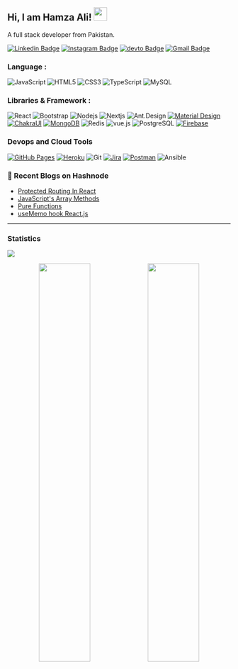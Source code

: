 
## Hi, I am Hamza Ali! <img src="https://raw.githubusercontent.com/aemmadi/aemmadi/master/wave.gif" width="30px">

A full stack developer from Pakistan.

[![Linkedin Badge](https://img.shields.io/badge/-Hamza%20Ali-blue?style=flat-square&logo=Linkedin&logoColor=white)](linkedin.com/in/hamza-ali-8b79171aa)
[![Instagram Badge](https://img.shields.io/badge/-tanoli.hamza.ali-purple?style=flat-square&logo=instagram&logoColor=white)](https://www.instagram.com/tanoli.hamza.ali/)
[![devto Badge](https://img.shields.io/badge/-tanolihamzaali%40gmail.com%20-black?style=flat-square&labelColor=000000&logo=dev.to)](https://dev.to/hat52)
[![Gmail Badge](https://img.shields.io/badge/-tanolihamzaali%40gmail.com%20-c14438?style=flat-square&logo=Gmail&logoColor=white)](mailto:tanolihamzaali@gmail.com)


### Language :
![JavaScript](https://img.shields.io/badge/-JavaScript-black?style=flat-square&logo=javascript)
![HTML5](https://img.shields.io/badge/-HTML5-E34F26?style=flat-square&logo=html5&logoColor=white)
![CSS3](https://img.shields.io/badge/-CSS3-1572B6?style=flat-square&logo=css3)
![TypeScript](https://img.shields.io/badge/-TypeScript-007ACC?style=flat-square&logo=typescript)
![MySQL](https://img.shields.io/badge/-MySQL-black?style=flat-square&logo=mysql)

### Libraries & Framework :

![React](https://img.shields.io/badge/-React-black?style=flat-square&logo=react)
![Bootstrap](https://img.shields.io/badge/-Bootstrap-563D7C?style=flat-square&logo=bootstrap)
![Nodejs](https://img.shields.io/badge/-Nodejs-black?style=flat-square&logo=Node.js)
![Nextjs](https://img.shields.io/badge/-Nextjs-black?style=flat-square&logo=next-js)
![Ant.Design](https://img.shields.io/badge/-Ant.Design-black?style=logo=ant-design&logoColor=white)
<a href="#"><img alt="Material Design" src="https://img.shields.io/badge/Material%20Design%20-%230081CB.svg?logo=material-design&logoColor=white"></a>
<a href="#"><img alt="ChakraUI" src="https://img.shields.io/badge/ChakraUI%20-%23013243.svg?logo=ChakraUI&logoColor=white"></a>
<a href="#"><img alt="MongoDB" src ="https://img.shields.io/badge/MongoDB-%234ea94b.svg?logo=mongodb&logoColor=white"></a>
![Redis](https://img.shields.io/badge/-Redis-black?style=flat-square&logo=Redis)
![vue.js](https://img.shields.io/badge/-Vue.js-005571?style=flat-square&logo=vue)
![PostgreSQL](https://img.shields.io/badge/-PostgreSQL-336791?style=flat-square&logo=postgresql)
<a href="#"><img alt="Firebase" src="https://img.shields.io/badge/Firebase-%230081CB.svg?logo=firebase&logoColor=red"></a>


### Devops and Cloud Tools

<a href="#"><img alt="GitHub Pages" src="https://img.shields.io/badge/GitHub%20Pages-%23327FC7.svg?logo=github&logoColor=white"></a>
<a href="#"><img alt="Heroku" src="https://img.shields.io/badge/Heroku%20-%23430098.svg?logo=heroku&logoColor=white"></a>
![Git](https://img.shields.io/badge/-Git-black?style=flat-square&logo=git)
<a href="#"><img alt="Jira" src="https://img.shields.io/badge/Jira%20-%23430098.svg?logo=jira&logoColor=blue"></a>
<a href="#"><img alt="Postman" src="https://img.shields.io/badge/Postman-FF6C37?logo=postman&logoColor=white"></a>
![Ansible](https://img.shields.io/badge/Ansible%20-%23430098.svg?logo=ansible&logoColor=red)

### 📙 Recent Blogs on Hashnode
<!-- BLOG-POST-LIST:START -->
- [Protected Routing In React](https://hat52.hashnode.dev/protected-routes-in-react-js)
- [JavaScript's Array Methods](https://hat52.hashnode.dev/javascripts-array-methods)
- [Pure Functions](https://hat52.hashnode.dev/pure-function-javascript)
- [useMemo hook React.js](https://hat52.hashnode.dev/usememo-hook-reactjs)
<!-- BLOG-POST-LIST:END -->

---

### Statistics

<img src="https://activity-graph.herokuapp.com/graph?username=Hat52&bg_color=0f2d3d&color=1cadfb&line=1cadfb&point=1cadfb&area=true&hide_border=true">
<p align="center">
	
  <img width="48%" src="https://github-readme-stats.vercel.app/api?username=Hat52&show_icons=true&theme=tokyonight" />
  <img width="48%" src="https://github-readme-streak-stats.herokuapp.com/?user=Hat52&theme=tokyonight" />
</p>
